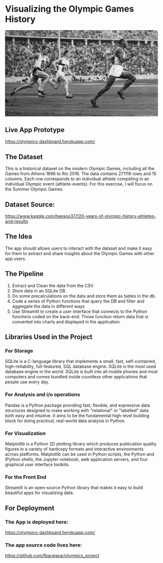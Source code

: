 # Visualizing the Olympic Games History

![alt text](https://github.com/fbarajasar/olympics_project/blob/master/jesse-owens-berlin.jpg)

## Live App Prototype
https://olympics-dashboard.herokuapp.com/


## The Dataset
This is a historical dataset on the modern Olympic Games, including all the Games from Athens 1896 to Rio 2016. The data contains 271116 rows and 15 columns. Each row corresponds to an individual athlete competing in an individual Olympic event (athlete-events). For this exercise, I will focus on the Summer Olympic Games.

## Dataset Source: 
https://www.kaggle.com/heesoo37/120-years-of-olympic-history-athletes-and-results


## The Idea
The app should allows users to interact with the dataset and make it easy for them to extract and share insights about the Olympic Games with other app users.

## The Pipeline
1. Extract and Clean the data from the CSV
3. Store data in an SQLite DB.
4. Do some precalculations on the data and store them as tables in the db.
4. Code a series of Python functions that query the DB and filter and aggregate the data in different ways
5. Use Streamlit to create a user interface that connects to the Python functions coded on the back-end. Those function return data that is converted into charts and displayed in the application.


## Libraries Used in the Project
### For Storage
SQLite is a C-language library that implements a small, fast, self-contained, high-reliability, full-featured, SQL database engine. SQLite is the most used database engine in the world. SQLite is built into all mobile phones and most computers and comes bundled inside countless other applications that people use every day.

### For Analysis and i/o operations
Pandas is a Python package providing fast, flexible, and expressive data structures designed to make working with "relational" or "labelled" data both easy and intuitive. It aims to be the fundamental high-level building block for doing practical, real-world data analysis in Python.

### For Visualization
Matplotlib is a Python 2D plotting library which produces publication quality figures in a variety of hardcopy formats and interactive environments across platforms. Matplotlib can be used in Python scripts, the Python and IPython shells, the Jupyter notebook, web application servers, and four graphical user interface toolkits.

### For the Front End
Streamlit is an open-source Python library that makes it easy to build beautiful apps for visualizing data.

## For Deployment
### The App is deployed here:
https://olympics-dashboard.herokuapp.com/
### The app source code lives here: 
https://github.com/fbarajasar/olympics_project
